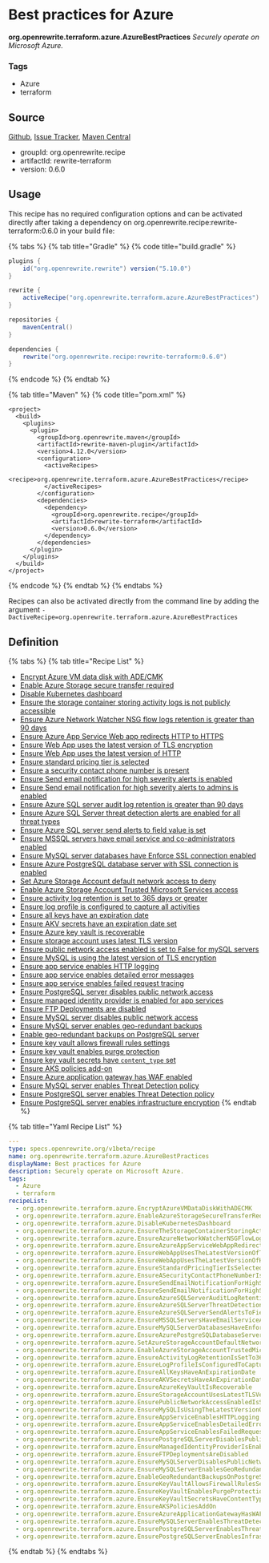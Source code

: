 # Best practices for Azure

 **org.openrewrite.terraform.azure.AzureBestPractices** _Securely operate on Microsoft Azure._

### Tags

* Azure
* terraform

## Source

[Github](https://github.com/openrewrite/rewrite-terraform), [Issue Tracker](https://github.com/openrewrite/rewrite-terraform/issues), [Maven Central](https://search.maven.org/artifact/org.openrewrite.recipe/rewrite-terraform/0.6.0/jar)

* groupId: org.openrewrite.recipe
* artifactId: rewrite-terraform
* version: 0.6.0

## Usage

This recipe has no required configuration options and can be activated directly after taking a dependency on org.openrewrite.recipe:rewrite-terraform:0.6.0 in your build file:

{% tabs %}
{% tab title="Gradle" %}
{% code title="build.gradle" %}
```groovy
plugins {
    id("org.openrewrite.rewrite") version("5.10.0")
}

rewrite {
    activeRecipe("org.openrewrite.terraform.azure.AzureBestPractices")
}

repositories {
    mavenCentral()
}

dependencies {
    rewrite("org.openrewrite.recipe:rewrite-terraform:0.6.0")
}
```
{% endcode %}
{% endtab %}

{% tab title="Maven" %}
{% code title="pom.xml" %}
```markup
<project>
  <build>
    <plugins>
      <plugin>
        <groupId>org.openrewrite.maven</groupId>
        <artifactId>rewrite-maven-plugin</artifactId>
        <version>4.12.0</version>
        <configuration>
          <activeRecipes>
            <recipe>org.openrewrite.terraform.azure.AzureBestPractices</recipe>
          </activeRecipes>
        </configuration>
        <dependencies>
          <dependency>
            <groupId>org.openrewrite.recipe</groupId>
            <artifactId>rewrite-terraform</artifactId>
            <version>0.6.0</version>
          </dependency>
        </dependencies>
      </plugin>
    </plugins>
  </build>
</project>
```
{% endcode %}
{% endtab %}
{% endtabs %}

Recipes can also be activated directly from the command line by adding the argument `-DactiveRecipe=org.openrewrite.terraform.azure.AzureBestPractices`

## Definition

{% tabs %}
{% tab title="Recipe List" %}
* [Encrypt Azure VM data disk with ADE/CMK](encryptazurevmdatadiskwithadecmk.md)
* [Enable Azure Storage secure transfer required](enableazurestoragesecuretransferrequired.md)
* [Disable Kubernetes dashboard](disablekubernetesdashboard.md)
* [Ensure the storage container storing activity logs is not publicly accessible](ensurethestoragecontainerstoringactivitylogsisnotpubliclyaccessible.md)
* [Ensure Azure Network Watcher NSG flow logs retention is greater than 90 days](ensureazurenetworkwatchernsgflowlogsretentionisgreaterthan90days.md)
* [Ensure Azure App Service Web app redirects HTTP to HTTPS](ensureazureappservicewebappredirectshttptohttps.md)
* [Ensure Web App uses the latest version of TLS encryption](ensurewebappusesthelatestversionoftlsencryption.md)
* [Ensure Web App uses the latest version of HTTP](ensurewebappusesthelatestversionofhttp.md)
* [Ensure standard pricing tier is selected](ensurestandardpricingtierisselected.md)
* [Ensure a security contact phone number is present](ensureasecuritycontactphonenumberispresent.md)
* [Ensure Send email notification for high severity alerts is enabled](ensuresendemailnotificationforhighseverityalertsisenabled.md)
* [Ensure Send email notification for high severity alerts to admins is enabled](ensuresendemailnotificationforhighseverityalertstoadminsisenabled.md)
* [Ensure Azure SQL server audit log retention is greater than 90 days](ensureazuresqlserverauditlogretentionisgreaterthan90days.md)
* [Ensure Azure SQL Server threat detection alerts are enabled for all threat types](ensureazuresqlserverthreatdetectionalertsareenabledforallthreattypes.md)
* [Ensure Azure SQL server send alerts to field value is set](ensureazuresqlserversendalertstofieldvalueisset.md)
* [Ensure MSSQL servers have email service and co-administrators enabled](ensuremssqlservershaveemailserviceandcoadministratorsenabled.md)
* [Ensure MySQL server databases have Enforce SSL connection enabled](ensuremysqlserverdatabaseshaveenforcesslconnectionenabled.md)
* [Ensure Azure PostgreSQL database server with SSL connection is enabled](ensureazurepostgresqldatabaseserverwithsslconnectionisenabled.md)
* [Set Azure Storage Account default network access to deny](setazurestorageaccountdefaultnetworkaccesstodeny.md)
* [Enable Azure Storage Account Trusted Microsoft Services access](enableazurestorageaccounttrustedmicrosoftservicesaccess.md)
* [Ensure activity log retention is set to 365 days or greater](ensureactivitylogretentionissetto365daysorgreater.md)
* [Ensure log profile is configured to capture all activities](ensurelogprofileisconfiguredtocaptureallactivities.md)
* [Ensure all keys have an expiration date](ensureallkeyshaveanexpirationdate.md)
* [Ensure AKV secrets have an expiration date set](ensureakvsecretshaveanexpirationdateset.md)
* [Ensure Azure key vault is recoverable](ensureazurekeyvaultisrecoverable.md)
* [Ensure storage account uses latest TLS version](ensurestorageaccountuseslatesttlsversion.md)
* [Ensure public network access enabled is set to False for mySQL servers](ensurepublicnetworkaccessenabledissettofalseformysqlservers.md)
* [Ensure MySQL is using the latest version of TLS encryption](ensuremysqlisusingthelatestversionoftlsencryption.md)
* [Ensure app service enables HTTP logging](ensureappserviceenableshttplogging.md)
* [Ensure app service enables detailed error messages](ensureappserviceenablesdetailederrormessages.md)
* [Ensure app service enables failed request tracing](ensureappserviceenablesfailedrequesttracing.md)
* [Ensure PostgreSQL server disables public network access](ensurepostgresqlserverdisablespublicnetworkaccess.md)
* [Ensure managed identity provider is enabled for app services](ensuremanagedidentityproviderisenabledforappservices.md)
* [Ensure FTP Deployments are disabled](ensureftpdeploymentsaredisabled.md)
* [Ensure MySQL server disables public network access](ensuremysqlserverdisablespublicnetworkaccess.md)
* [Ensure MySQL server enables geo-redundant backups](ensuremysqlserverenablesgeoredundantbackups.md)
* [Enable geo-redundant backups on PostgreSQL server](enablegeoredundantbackupsonpostgresqlserver.md)
* [Ensure key vault allows firewall rules settings](ensurekeyvaultallowsfirewallrulessettings.md)
* [Ensure key vault enables purge protection](ensurekeyvaultenablespurgeprotection.md)
* [Ensure key vault secrets have `content_type` set](ensurekeyvaultsecretshavecontenttypeset.md)
* [Ensure AKS policies add-on](ensureakspoliciesaddon.md)
* [Ensure Azure application gateway has WAF enabled](ensureazureapplicationgatewayhaswafenabled.md)
* [Ensure MySQL server enables Threat Detection policy](ensuremysqlserverenablesthreatdetectionpolicy.md)
* [Ensure PostgreSQL server enables Threat Detection policy](ensurepostgresqlserverenablesthreatdetectionpolicy.md)
* [Ensure PostgreSQL server enables infrastructure encryption](ensurepostgresqlserverenablesinfrastructureencryption.md)
{% endtab %}

{% tab title="Yaml Recipe List" %}
```yaml
---
type: specs.openrewrite.org/v1beta/recipe
name: org.openrewrite.terraform.azure.AzureBestPractices
displayName: Best practices for Azure
description: Securely operate on Microsoft Azure.
tags:
  - Azure
  - terraform
recipeList:
  - org.openrewrite.terraform.azure.EncryptAzureVMDataDiskWithADECMK
  - org.openrewrite.terraform.azure.EnableAzureStorageSecureTransferRequired
  - org.openrewrite.terraform.azure.DisableKubernetesDashboard
  - org.openrewrite.terraform.azure.EnsureTheStorageContainerStoringActivityLogsIsNotPubliclyAccessible
  - org.openrewrite.terraform.azure.EnsureAzureNetworkWatcherNSGFlowLogsRetentionIsGreaterThan90Days
  - org.openrewrite.terraform.azure.EnsureAzureAppServiceWebAppRedirectsHTTPToHTTPS
  - org.openrewrite.terraform.azure.EnsureWebAppUsesTheLatestVersionOfTLSEncryption
  - org.openrewrite.terraform.azure.EnsureWebAppUsesTheLatestVersionOfHTTP
  - org.openrewrite.terraform.azure.EnsureStandardPricingTierIsSelected
  - org.openrewrite.terraform.azure.EnsureASecurityContactPhoneNumberIsPresent
  - org.openrewrite.terraform.azure.EnsureSendEmailNotificationForHighSeverityAlertsIsEnabled
  - org.openrewrite.terraform.azure.EnsureSendEmailNotificationForHighSeverityAlertsToAdminsIsEnabled
  - org.openrewrite.terraform.azure.EnsureAzureSQLServerAuditLogRetentionIsGreaterThan90Days
  - org.openrewrite.terraform.azure.EnsureAzureSQLServerThreatDetectionAlertsAreEnabledForAllThreatTypes
  - org.openrewrite.terraform.azure.EnsureAzureSQLServerSendAlertsToFieldValueIsSet
  - org.openrewrite.terraform.azure.EnsureMSSQLServersHaveEmailServiceAndCoAdministratorsEnabled
  - org.openrewrite.terraform.azure.EnsureMySQLServerDatabasesHaveEnforceSSLConnectionEnabled
  - org.openrewrite.terraform.azure.EnsureAzurePostgreSQLDatabaseServerWithSSLConnectionIsEnabled
  - org.openrewrite.terraform.azure.SetAzureStorageAccountDefaultNetworkAccessToDeny
  - org.openrewrite.terraform.azure.EnableAzureStorageAccountTrustedMicrosoftServicesAccess
  - org.openrewrite.terraform.azure.EnsureActivityLogRetentionIsSetTo365DaysOrGreater
  - org.openrewrite.terraform.azure.EnsureLogProfileIsConfiguredToCaptureAllActivities
  - org.openrewrite.terraform.azure.EnsureAllKeysHaveAnExpirationDate
  - org.openrewrite.terraform.azure.EnsureAKVSecretsHaveAnExpirationDateSet
  - org.openrewrite.terraform.azure.EnsureAzureKeyVaultIsRecoverable
  - org.openrewrite.terraform.azure.EnsureStorageAccountUsesLatestTLSVersion
  - org.openrewrite.terraform.azure.EnsurePublicNetworkAccessEnabledIsSetToFalseForMySQLServers
  - org.openrewrite.terraform.azure.EnsureMySQLIsUsingTheLatestVersionOfTLSEncryption
  - org.openrewrite.terraform.azure.EnsureAppServiceEnablesHTTPLogging
  - org.openrewrite.terraform.azure.EnsureAppServiceEnablesDetailedErrorMessages
  - org.openrewrite.terraform.azure.EnsureAppServiceEnablesFailedRequestTracing
  - org.openrewrite.terraform.azure.EnsurePostgreSQLServerDisablesPublicNetworkAccess
  - org.openrewrite.terraform.azure.EnsureManagedIdentityProviderIsEnabledForAppServices
  - org.openrewrite.terraform.azure.EnsureFTPDeploymentsAreDisabled
  - org.openrewrite.terraform.azure.EnsureMySQLServerDisablesPublicNetworkAccess
  - org.openrewrite.terraform.azure.EnsureMySQLServerEnablesGeoRedundantBackups
  - org.openrewrite.terraform.azure.EnableGeoRedundantBackupsOnPostgreSQLServer
  - org.openrewrite.terraform.azure.EnsureKeyVaultAllowsFirewallRulesSettings
  - org.openrewrite.terraform.azure.EnsureKeyVaultEnablesPurgeProtection
  - org.openrewrite.terraform.azure.EnsureKeyVaultSecretsHaveContentTypeSet
  - org.openrewrite.terraform.azure.EnsureAKSPoliciesAddOn
  - org.openrewrite.terraform.azure.EnsureAzureApplicationGatewayHasWAFEnabled
  - org.openrewrite.terraform.azure.EnsureMySQLServerEnablesThreatDetectionPolicy
  - org.openrewrite.terraform.azure.EnsurePostgreSQLServerEnablesThreatDetectionPolicy
  - org.openrewrite.terraform.azure.EnsurePostgreSQLServerEnablesInfrastructureEncryption
```
{% endtab %}
{% endtabs %}

